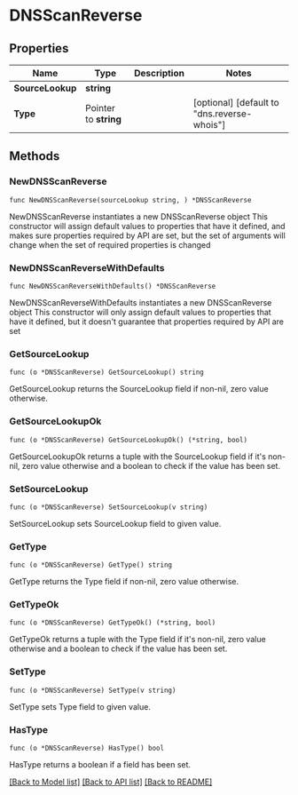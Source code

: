 # DNSScanReverse

## Properties

Name | Type | Description | Notes
------------ | ------------- | ------------- | -------------
**SourceLookup** | **string** |  | 
**Type** | Pointer to **string** |  | [optional] [default to "dns.reverse-whois"]

## Methods

### NewDNSScanReverse

`func NewDNSScanReverse(sourceLookup string, ) *DNSScanReverse`

NewDNSScanReverse instantiates a new DNSScanReverse object
This constructor will assign default values to properties that have it defined,
and makes sure properties required by API are set, but the set of arguments
will change when the set of required properties is changed

### NewDNSScanReverseWithDefaults

`func NewDNSScanReverseWithDefaults() *DNSScanReverse`

NewDNSScanReverseWithDefaults instantiates a new DNSScanReverse object
This constructor will only assign default values to properties that have it defined,
but it doesn't guarantee that properties required by API are set

### GetSourceLookup

`func (o *DNSScanReverse) GetSourceLookup() string`

GetSourceLookup returns the SourceLookup field if non-nil, zero value otherwise.

### GetSourceLookupOk

`func (o *DNSScanReverse) GetSourceLookupOk() (*string, bool)`

GetSourceLookupOk returns a tuple with the SourceLookup field if it's non-nil, zero value otherwise
and a boolean to check if the value has been set.

### SetSourceLookup

`func (o *DNSScanReverse) SetSourceLookup(v string)`

SetSourceLookup sets SourceLookup field to given value.


### GetType

`func (o *DNSScanReverse) GetType() string`

GetType returns the Type field if non-nil, zero value otherwise.

### GetTypeOk

`func (o *DNSScanReverse) GetTypeOk() (*string, bool)`

GetTypeOk returns a tuple with the Type field if it's non-nil, zero value otherwise
and a boolean to check if the value has been set.

### SetType

`func (o *DNSScanReverse) SetType(v string)`

SetType sets Type field to given value.

### HasType

`func (o *DNSScanReverse) HasType() bool`

HasType returns a boolean if a field has been set.


[[Back to Model list]](../README.md#documentation-for-models) [[Back to API list]](../README.md#documentation-for-api-endpoints) [[Back to README]](../README.md)


